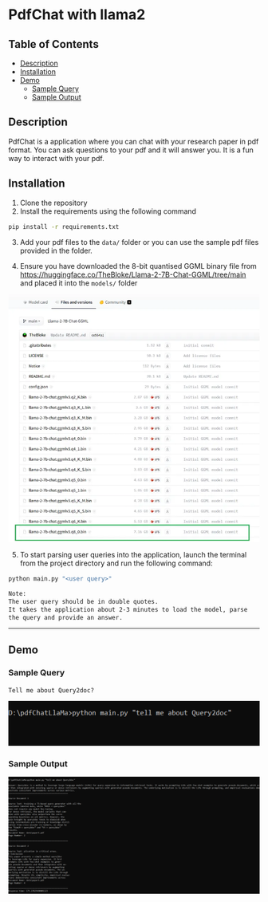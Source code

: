 # PdfChat with llama2

## Table of Contents

- [Description](#description)
- [Installation](#installation)
- [Demo](#demo)
  - [Sample Query](#sample-query)
  - [Sample Output](#sample-output)

## Description

PdfChat is a application where you can chat with your research paper in pdf format. You can ask questions to your pdf and it will answer you. It is a fun way to interact with your pdf.

## Installation

1. Clone the repository
2. Install the requirements using the following command

```bash
pip install -r requirements.txt
```

3. Add your pdf files to the `data/` folder or you can use the sample pdf files provided in the folder.

4. Ensure you have downloaded the 8-bit quantised GGML binary file from https://huggingface.co/TheBloke/Llama-2-7B-Chat-GGML/tree/main and placed it into the `models/` folder

![](assets/llama_model.jpeg)

5. To start parsing user queries into the application, launch the terminal from the project directory and run the following command:

```bash
python main.py "<user query>"
```

```
Note:
The user query should be in double quotes.
It takes the application about 2-3 minutes to load the model, parse the query and provide an answer.
```

---

## Demo

### Sample Query

`Tell me about Query2doc?`

![Sample Query](assets/cmd_line_query.png)

### Sample Output

![Sample Output](assets/cmd_line_response.png)
